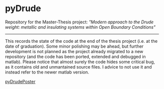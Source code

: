 # pyDrude
 Repository for the Master-Thesis project: *"Modern approach to the Drude weight: metallic and insulating systems within Open Boundary Conditions"*
 
---------------------------
 
This records the state of the code at the end of the thesis project (i.e. at the date of graduation). Some minor polishing may be ahead, but further development is not planned as the project already migrated to a new repository (and the code has been ported, extended and debugged in matlab). Please notice that almost surely the code hides some critical bug, as it contains old and unmantained source files. I advice to not use it and instead refer to the newer matlab version.

[pyDrudePoster](PicToReadme/pyDrude_logo.png?raw=true)
